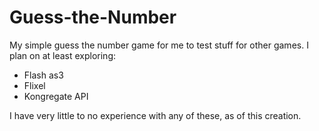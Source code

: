 Guess-the-Number
================

My simple guess the number game for me to test stuff for other games.
I plan on at least exploring:
* Flash as3
* Flixel
* Kongregate API

I have very little to no experience with any of these, as of this creation.
